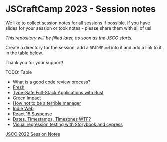 # JSCraftCamp 2023 - Session notes

We like to collect session notes for all sessions if possible. If you have slides for your session or took notes - please share them with all of us!

_This repository will be filled later, as soon as the JSCC starts._

Create a directory for the session, add a `README.md` into it and add a link to it in the table below. 

Thank you for your support!

TODO: Table

- [What is a good code review process?](code-review-process/README.md)
- [Fresh](fresh/README.md)
- [Type-Safe Full-Stack Applications with Rust](fullstack-rust/README.md)
- [Green Impact](green-impact/README.md)
- [How not to be a terrible manager](how-not-to-be-a-terrible-manager/README.md)
- [Indie Web](indie-web/README.md)
- [React 18 Suspense](react-18-Suspense-improve-code-structure/README.md)
- [Dates, Timestamps, Timezones WTF?](timezones-wtf/README.md)
- [Visual regression testing with Storybook and cypress](visual-regression/README.md)

[JSCC 2022 Session Notes](https://github.com/jscraftcamp/jscc22-sessions)

